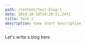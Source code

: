 ```yaml
---
path: /content/test-blog-1
date: 2019-10-16T14:28:11.247Z
title: Test 2
description: Some short description
---
```

Let's write a blog here
